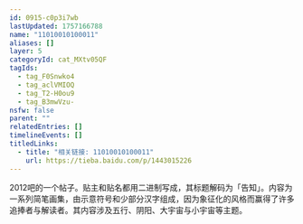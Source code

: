 ```yaml
---
id: 0915-c0p3i7wb
lastUpdated: 1757166788
name: "11010010100011"
aliases: []
layer: 5
categoryId: cat_MXtv05QF
tagIds:
  - tag_F0Snwko4
  - tag_aclVMIOQ
  - tag_T2-H0ou9
  - tag_B3mwVzu-
nsfw: false
parent: ""
relatedEntries: []
timelineEvents: []
titledLinks:
  - title: "相关链接: 11010010100011"
    url: https://tieba.baidu.com/p/1443015226
---
```


2012吧的一个帖子。贴主和贴名都用二进制写成，其标题解码为「告知」。内容为一系列简笔画集，由示意符号和少部分汉字组成，因为象征化的风格而赢得了许多追捧者与解读者。其内容涉及五行、阴阳、大宇宙与小宇宙等主题。